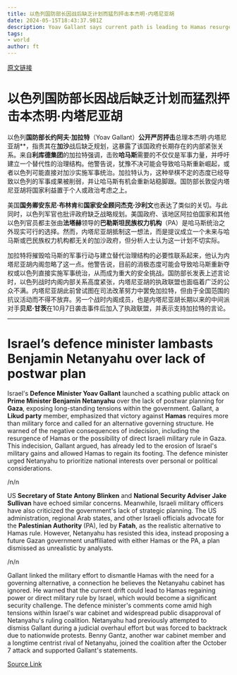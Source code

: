 ```yaml
---
title: 以色列国防部长因战后缺乏计划而猛烈抨击本杰明·内塔尼亚胡
date: 2024-05-15T18:43:37.981Z
description: Yoav Gallant says current path is leading to Hamas resurgence and potential for direct Israeli military rule in Gaza
tags: 
- world
author: ft
---
```


[原文链接](https://ft.com/content/a0d35f2b-dd48-44ff-a2fc-868a49ff068a)

# 以色列国防部长因战后缺乏计划而猛烈抨击本杰明·内塔尼亚胡

以色列**国防部长约阿夫·加拉特**（Yoav Gallant）**公开严厉抨击**总理本杰明·内塔尼亚胡**，指责其在**加沙**战后缺乏规划，这暴露了该国政府长期存在的内部紧张关系。来自**利库德集团**的加拉特强调，击败**哈马斯**需要的不仅仅是军事力量，并呼吁建立一个替代性的治理结构。他警告说，犹豫不决可能会导致哈马斯重新崛起，或者以色列可能直接对加沙实施军事统治。加拉特认为，这种举棋不定的态度已经导致以色列的军事成果被削弱，并让哈马斯有机会重新站稳脚跟。国防部长敦促内塔尼亚胡将国家利益置于个人或政治考虑之上。

美国**国务卿安东尼·布林肯**和**国家安全顾问杰克·沙利文**也表达了类似的关切。与此同时，以色列军官也批评政府缺乏战略规划。美国政府、该地区阿拉伯国家和其他以色列官员都主张由**法塔赫**领导的**巴勒斯坦民族权力机构**（PA）是哈马斯统治之外现实可行的选择。然而，内塔尼亚胡抵制这一想法，而是提议成立一个未来与哈马斯或巴民族权力机构都无关的加沙政府，但分析人士认为这一计划不切实际。

加拉特将摧毁哈马斯的军事行动与建立替代治理结构的必要性联系起来，他认为内塔尼亚胡内阁忽略了这一点。他警告说，目前的消极态度可能会导致哈马斯重新夺权或以色列直接实施军事统治，从而成为重大的安全挑战。国防部长发表上述言论时，以色列战时内阁内部关系高度紧张，内塔尼亚胡的执政联盟也面临着广泛的公众不满。内塔尼亚胡此前曾试图在司法改革努力中罢免加拉特，但由于全国范围的抗议活动而不得不放弃。另一个战时内阁成员，也是内塔尼亚胡长期以来的中间派对手**贝尼·甘茨**在10月7日袭击事件后加入了执政联盟，并表示支持加拉特的言论。

---

# Israel’s defence minister lambasts Benjamin Netanyahu over lack of postwar plan

Israel's **Defence Minister Yoav Gallant** launched a scathing public attack on **Prime Minister Benjamin Netanyahu** over the lack of postwar planning for **Gaza**, exposing long-standing tensions within the government. Gallant, a **Likud party** member, emphasized that victory against **Hamas** requires more than military force and called for an alternative governing structure. He warned of the negative consequences of indecision, including the resurgence of Hamas or the possibility of direct Israeli military rule in Gaza. This indecision, Gallant argued, has already led to the erosion of Israel's military gains and allowed Hamas to regain its footing. The defence minister urged Netanyahu to prioritize national interests over personal or political considerations. 

/n/n

US **Secretary of State Antony Blinken** and **National Security Adviser Jake Sullivan** have echoed similar concerns. Meanwhile, Israeli military officers have also criticized the government's lack of strategic planning. The US administration, regional Arab states, and other Israeli officials advocate for the **Palestinian Authority** (PA), led by **Fatah**, as the realistic alternative to Hamas rule. However, Netanyahu has resisted this idea, instead proposing a future Gazan government unaffiliated with either Hamas or the PA, a plan dismissed as unrealistic by analysts. 

/n/n

Gallant linked the military effort to dismantle Hamas with the need for a governing alternative, a connection he believes the Netanyahu cabinet has ignored. He warned that the current drift could lead to Hamas regaining power or direct military rule by Israel, which would become a significant security challenge. The defence minister's comments come amid high tensions within Israel's war cabinet and widespread public disapproval of Netanyahu's ruling coalition. Netanyahu had previously attempted to dismiss Gallant during a judicial overhaul effort but was forced to backtrack due to nationwide protests. Benny Gantz, another war cabinet member and a longtime centrist rival of Netanyahu, joined the coalition after the October 7 attack and supported Gallant's statements.

[Source Link](https://ft.com/content/a0d35f2b-dd48-44ff-a2fc-868a49ff068a)

